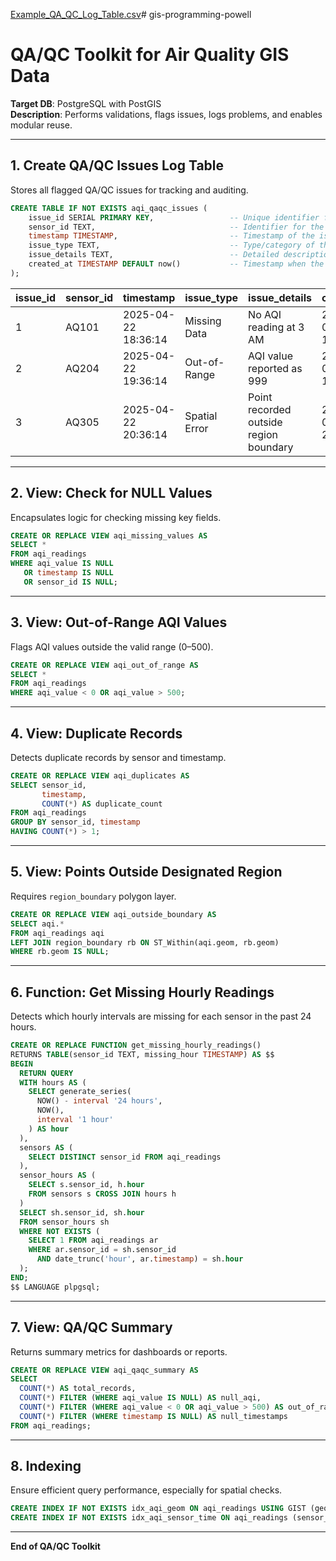 [Example_QA_QC_Log_Table.csv](https://github.com/user-attachments/files/19857197/Example_QA_QC_Log_Table.csv)# gis-programming-powell

# QA/QC Toolkit for Air Quality GIS Data

**Target DB**: PostgreSQL with PostGIS  
**Description**: Performs validations, flags issues, logs problems, and enables modular reuse.

---

## 1. Create QA/QC Issues Log Table

Stores all flagged QA/QC issues for tracking and auditing.

```sql
CREATE TABLE IF NOT EXISTS aqi_qaqc_issues (
    issue_id SERIAL PRIMARY KEY,                 -- Unique identifier for each issue
    sensor_id TEXT,                              -- Identifier for the sensor reporting the issue
    timestamp TIMESTAMP,                         -- Timestamp of the issue occurrence
    issue_type TEXT,                             -- Type/category of the issue (e.g., missing data, out-of-range value)
    issue_details TEXT,                          -- Detailed description of the issue
    created_at TIMESTAMP DEFAULT now()           -- Timestamp when the issue was logged
);
```
| issue_id | sensor_id | timestamp           | issue_type    | issue_details                         | created_at           |
|----------|-----------|---------------------|---------------|----------------------------------------|----------------------|
| 1        | AQ101     | 2025-04-22 18:36:14 | Missing Data  | No AQI reading at 3 AM                | 2025-04-22 18:51:14  |
| 2        | AQ204     | 2025-04-22 19:36:14 | Out-of-Range  | AQI value reported as 999             | 2025-04-22 19:46:14  |
| 3        | AQ305     | 2025-04-22 20:36:14 | Spatial Error | Point recorded outside region boundary| 2025-04-22 21:06:14  |

---

## 2. View: Check for NULL Values

Encapsulates logic for checking missing key fields.

```sql
CREATE OR REPLACE VIEW aqi_missing_values AS
SELECT *
FROM aqi_readings
WHERE aqi_value IS NULL
   OR timestamp IS NULL
   OR sensor_id IS NULL;
```

---

## 3. View: Out-of-Range AQI Values

Flags AQI values outside the valid range (0–500).

```sql
CREATE OR REPLACE VIEW aqi_out_of_range AS
SELECT *
FROM aqi_readings
WHERE aqi_value < 0 OR aqi_value > 500;
```

---

## 4. View: Duplicate Records

Detects duplicate records by sensor and timestamp.

```sql
CREATE OR REPLACE VIEW aqi_duplicates AS
SELECT sensor_id,
       timestamp,
       COUNT(*) AS duplicate_count
FROM aqi_readings
GROUP BY sensor_id, timestamp
HAVING COUNT(*) > 1;
```

---

## 5. View: Points Outside Designated Region

Requires `region_boundary` polygon layer.

```sql
CREATE OR REPLACE VIEW aqi_outside_boundary AS
SELECT aqi.*
FROM aqi_readings aqi
LEFT JOIN region_boundary rb ON ST_Within(aqi.geom, rb.geom)
WHERE rb.geom IS NULL;
```

---

## 6. Function: Get Missing Hourly Readings

Detects which hourly intervals are missing for each sensor in the past 24 hours.

```sql
CREATE OR REPLACE FUNCTION get_missing_hourly_readings()
RETURNS TABLE(sensor_id TEXT, missing_hour TIMESTAMP) AS $$
BEGIN
  RETURN QUERY
  WITH hours AS (
    SELECT generate_series(
      NOW() - interval '24 hours',
      NOW(),
      interval '1 hour'
    ) AS hour
  ),
  sensors AS (
    SELECT DISTINCT sensor_id FROM aqi_readings
  ),
  sensor_hours AS (
    SELECT s.sensor_id, h.hour
    FROM sensors s CROSS JOIN hours h
  )
  SELECT sh.sensor_id, sh.hour
  FROM sensor_hours sh
  WHERE NOT EXISTS (
    SELECT 1 FROM aqi_readings ar
    WHERE ar.sensor_id = sh.sensor_id
      AND date_trunc('hour', ar.timestamp) = sh.hour
  );
END;
$$ LANGUAGE plpgsql;
```

---

## 7. View: QA/QC Summary

Returns summary metrics for dashboards or reports.

```sql
CREATE OR REPLACE VIEW aqi_qaqc_summary AS
SELECT
  COUNT(*) AS total_records,
  COUNT(*) FILTER (WHERE aqi_value IS NULL) AS null_aqi,
  COUNT(*) FILTER (WHERE aqi_value < 0 OR aqi_value > 500) AS out_of_range,
  COUNT(*) FILTER (WHERE timestamp IS NULL) AS null_timestamps
FROM aqi_readings;
```

---

## 8. Indexing

Ensure efficient query performance, especially for spatial checks.

```sql
CREATE INDEX IF NOT EXISTS idx_aqi_geom ON aqi_readings USING GIST (geom);
CREATE INDEX IF NOT EXISTS idx_aqi_sensor_time ON aqi_readings (sensor_id, timestamp);
```

---

**End of QA/QC Toolkit**

